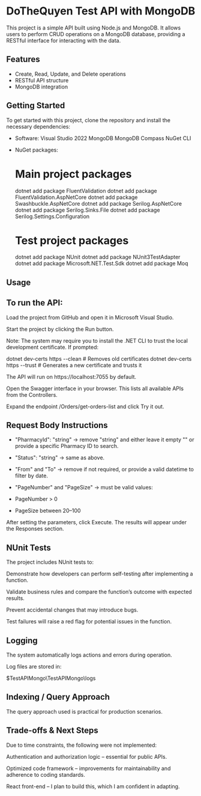 # DoTheQuyen Test API with MongoDB

This project is a simple API built using Node.js and MongoDB. It allows users to perform CRUD operations on a MongoDB database, providing a RESTful interface for interacting with the data.

## Features
- Create, Read, Update, and Delete operations
- RESTful API structure
- MongoDB integration

## Getting Started
To get started with this project, clone the repository and install the necessary dependencies:
- Software:
    Visual Studio 2022
    MongoDB
    MongoDB Compass
    NuGet CLI
- NuGet packages:
   # Main project packages
    dotnet add package FluentValidation
    dotnet add package FluentValidation.AspNetCore
    dotnet add package Swashbuckle.AspNetCore
    dotnet add package Serilog.AspNetCore
    dotnet add package Serilog.Sinks.File
    dotnet add package Serilog.Settings.Configuration

    # Test project packages
    dotnet add package NUnit
    dotnet add package NUnit3TestAdapter
    dotnet add package Microsoft.NET.Test.Sdk
    dotnet add package Moq  


## Usage

## To run the API:

Load the project from GitHub and open it in Microsoft Visual Studio.

Start the project by clicking the Run button.

Note: The system may require you to install the .NET CLI to trust the local development certificate. If prompted:

dotnet dev-certs https --clean   # Removes old certificates
dotnet dev-certs https --trust   # Generates a new certificate and trusts it


The API will run on https://localhost:7055 by default.

Open the Swagger interface in your browser. This lists all available APIs from the Controllers.

Expand the endpoint /Orders/get-orders-list and click Try it out.


## Request Body Instructions

- "PharmacyId": "string" → remove "string" and either leave it empty "" or provide a specific Pharmacy ID to search.

- "Status": "string" → same as above.

- "From" and "To" → remove if not required, or provide a valid datetime to filter by date.

- "PageNumber" and "PageSize" → must be valid values:

- PageNumber > 0

- PageSize between 20–100

After setting the parameters, click Execute. The results will appear under the Responses section.


## NUnit Tests

The project includes NUnit tests to:

Demonstrate how developers can perform self-testing after implementing a function.

Validate business rules and compare the function’s outcome with expected results.

Prevent accidental changes that may introduce bugs.

Test failures will raise a red flag for potential issues in the function.



## Logging

The system automatically logs actions and errors during operation.

Log files are stored in:

$TestAPIMongo\TestAPIMongo\logs



## Indexing / Query Approach

The query approach used is practical for production scenarios.



## Trade-offs & Next Steps

Due to time constraints, the following were not implemented:

Authentication and authorization logic – essential for public APIs.

Optimized code framework – improvements for maintainability and adherence to coding standards.

React front-end – I plan to build this, which I am confident in adapting.
